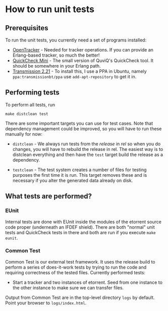 # How to run unit tests

## Prerequisites

To run the unit tests, you currently need a set of programs installed:

* [OpenTracker](http://erdgeist.org/arts/software/opentracker/) -
  Needed for tracker operations. If you can provide an Erlang-based
  tracker, so much the better!
* [QuickCheck Mini](http://www.quviq.com/news100621.html) - The small
  version of QuviQ's QuickCheck tool. It should be somewhere in your
  Erlang path.
* [Transmission 2.21](www.transmissionbt.com) - To install this, I use
  a PPA in Ubuntu, namely `ppa:transmissionbt/ppa` use
  `add-apt-repository` to get it in.

## Performing tests

To perform all tests, run

    make distclean test

There are some important targets you can use for test cases. Note that
dependency management could be improved, so you will have to run these
manually for now:

* `distclean` - We always run tests from the *release* in *rel* so
  when you do changes, you will have to rebuild the release in
  rel. The easiest way is to distclean everything and then have the
  `test` target build the release as a dependency.

* `testclean` - The test system creates a number of files for testing
  purposes the first time it is run. This target removes these and is
  necessary if you alter the generated data already on disk.

## What tests are performed?

### EUnit

Internal tests are done with EUnit inside the modules of the etorrent
source code proper (underneath an IFDEF shield). There are both
"normal" unit tests and QuickCheck tests in there and both are run if
you execute `make eunit`.

### Common Test

Common Test is our external test framework. It uses the release build
to perform a series of does-it-work tests by trying to run the code
and requiring correctness of the tested files. Currently performed
tests:

* Start a tracker and two instances of etorrent. Seed from one
  instance to the other instance to make sure we can transfer files.

Output from Common Test are in the top-level directory `logs` by
default. Point your browser to `logs/index.html`.


